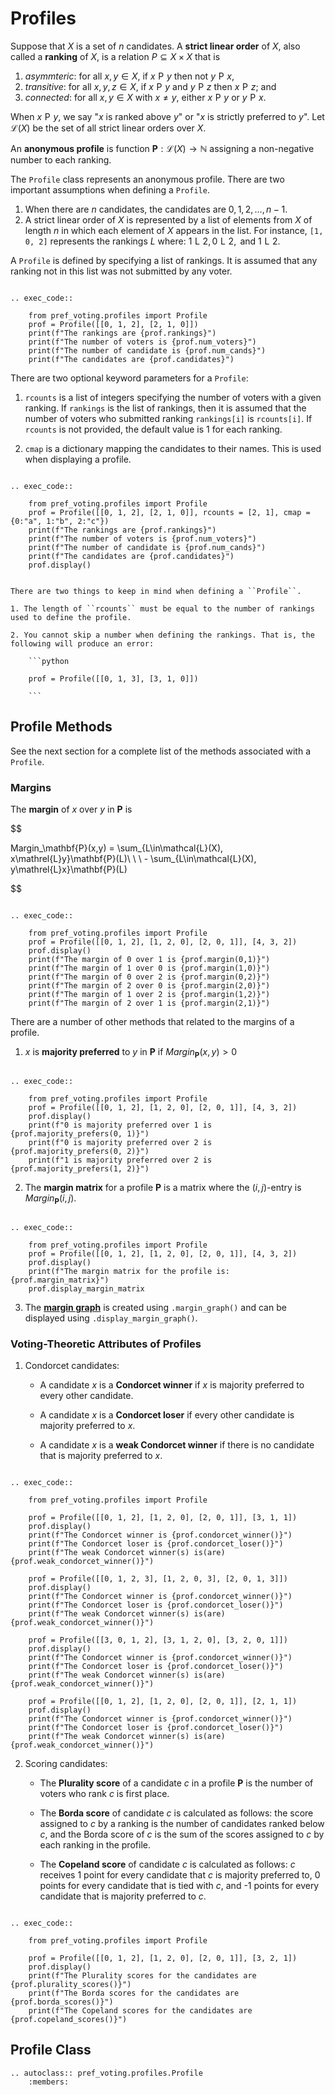 Profiles
=======================================


Suppose that $X$ is a set of $n$ candidates.  A **strict linear order** of $X$, also called a **ranking** of $X$, is a relation $P\subseteq X\times X$ that is 
1. *asymmteric*: for all $x, y\in X$, if $x\mathrel{P} y$ then not $y\mathrel{P}x$, 
2. *transitive*: for all $x, y,z\in X$, if $x\mathrel{P} y$  and $y\mathrel{P} z$ then $x\mathrel{P}z$; and 
3. *connected*: for all $x,y\in X$ with $x\neq y$, either $x\mathrel{P} y$ or $y\mathrel{P}x$. 

When $x\mathrel{P}y$, we say "$x$ is ranked above $y$" or "$x$ is strictly preferred to $y$".   Let $\mathcal{L}(X)$ be the set of all strict linear orders over $X$.  


An **anonymous profile** is function $\mathbf{P}:\mathcal{L}(X)\rightarrow \mathbb{N}$ assigning a non-negative number to each ranking. 

The ``Profile`` class represents an anonymous profile.  There are two important assumptions when defining a ``Profile``. 

1. When there are $n$ candidates,  the  candidates are $0, 1, 2, \ldots, n-1$. 
2. A strict linear order of $X$ is represented by a list of elements from $X$ of length $n$ in which each element of $X$ appears in the list. For instance, ``[1, 0, 2]`` represents the rankings $L$ where:
$1\mathrel{L} 2, 0\mathrel{L}2, \mbox{ and } 1\mathrel{L} 2.$
 
A ``Profile`` is defined by specifying a list of rankings.  It is assumed that any ranking not in this list was not submitted by any voter. 

```{eval-rst}

.. exec_code::

    from pref_voting.profiles import Profile 
    prof = Profile([[0, 1, 2], [2, 1, 0]])
    print(f"The rankings are {prof.rankings}")
    print(f"The number of voters is {prof.num_voters}")
    print(f"The number of candidate is {prof.num_cands}")
    print(f"The candidates are {prof.candidates}")
```

There are two optional keyword parameters for a ``Profile``: 

1. ``rcounts`` is a list of integers specifying the number of voters with a given ranking.  If ``rankings`` is the list of rankings, then it is assumed that the number of voters who submitted ranking ``rankings[i]`` is ``rcounts[i]``.  If ``rcounts`` is not provided, the default value is 1 for each ranking.

2. ``cmap`` is a dictionary mapping the candidates to their names. This is used when displaying a profile. 

```{eval-rst}

.. exec_code::

    from pref_voting.profiles import Profile 
    prof = Profile([[0, 1, 2], [2, 1, 0]], rcounts = [2, 1], cmap = {0:"a", 1:"b", 2:"c"})
    print(f"The rankings are {prof.rankings}")
    print(f"The number of voters is {prof.num_voters}")
    print(f"The number of candidate is {prof.num_cands}")
    print(f"The candidates are {prof.candidates}")
    prof.display()

```

```{warning} 

There are two things to keep in mind when defining a ``Profile``.  

1. The length of ``rcounts`` must be equal to the number of rankings used to define the profile. 

2. You cannot skip a number when defining the rankings. That is, the following will produce an error: 

    ```python 

    prof = Profile([[0, 1, 3], [3, 1, 0]])

    ```

```

## Profile Methods


See the next section for a complete list of the methods associated with a ``Profile``.

### Margins

The **margin** of $x$ over $y$ in $\mathbf{P}$ is 

$$

Margin_\mathbf{P}(x,y) = \sum_{L\in\mathcal{L}(X), x\mathrel{L}y}\mathbf{P}(L)\ \ \ - \sum_{L\in\mathcal{L}(X), y\mathrel{L}x}\mathbf{P}(L)

$$

```{eval-rst}

.. exec_code::

    from pref_voting.profiles import Profile 
    prof = Profile([[0, 1, 2], [1, 2, 0], [2, 0, 1]], [4, 3, 2])
    prof.display()
    print(f"The margin of 0 over 1 is {prof.margin(0,1)}")
    print(f"The margin of 1 over 0 is {prof.margin(1,0)}")
    print(f"The margin of 0 over 2 is {prof.margin(0,2)}")
    print(f"The margin of 2 over 0 is {prof.margin(2,0)}")
    print(f"The margin of 1 over 2 is {prof.margin(1,2)}")
    print(f"The margin of 2 over 1 is {prof.margin(2,1)}")

```

There are a number of other methods that related to the margins of a profile. 

1. $x$ is **majority preferred** to $y$ in $\mathbf{P}$ if $Margin_\mathbf{P}(x,y) > 0$

```{eval-rst}

.. exec_code::

    from pref_voting.profiles import Profile 
    prof = Profile([[0, 1, 2], [1, 2, 0], [2, 0, 1]], [4, 3, 2])
    prof.display()
    print(f"0 is majority preferred over 1 is {prof.majority_prefers(0, 1)}")
    print(f"0 is majority preferred over 2 is {prof.majority_prefers(0, 2)}")
    print(f"1 is majority preferred over 2 is {prof.majority_prefers(1, 2)}")

```

2. The **margin matrix** for a profile $\mathbf{P}$  is a matrix where the $(i,j)$-entry is $Margin_\mathbf{P}(i,j)$. 

```{eval-rst}

.. exec_code::

    from pref_voting.profiles import Profile 
    prof = Profile([[0, 1, 2], [1, 2, 0], [2, 0, 1]], [4, 3, 2])
    prof.display()
    print(f"The margin matrix for the profile is: {prof.margin_matrix}")
    prof.display_margin_matrix

```

3. The [**margin graph**](margin_graphs.md) is created using ``.margin_graph()`` and can be displayed using ``.display_margin_graph()``.


### Voting-Theoretic Attributes of Profiles

1. Condorcet candidates: 

    - A candidate $x$ is a  **Condorcet winner** if $x$ is majority preferred to every other candidate. 

    - A candidate $x$ is a  **Condorcet loser** if every other candidate is majority preferred to $x$. 

    - A candidate $x$ is a  **weak Condorcet winner** if there is no candidate that is majority preferred to $x$. 

```{eval-rst}

.. exec_code::

    from pref_voting.profiles import Profile 
    
    prof = Profile([[0, 1, 2], [1, 2, 0], [2, 0, 1]], [3, 1, 1])
    prof.display()
    print(f"The Condorcet winner is {prof.condorcet_winner()}")
    print(f"The Condorcet loser is {prof.condorcet_loser()}")
    print(f"The weak Condorcet winner(s) is(are) {prof.weak_condorcet_winner()}")
    
    prof = Profile([[0, 1, 2, 3], [1, 2, 0, 3], [2, 0, 1, 3]])
    prof.display()
    print(f"The Condorcet winner is {prof.condorcet_winner()}")
    print(f"The Condorcet loser is {prof.condorcet_loser()}")
    print(f"The weak Condorcet winner(s) is(are) {prof.weak_condorcet_winner()}")
    
    prof = Profile([[3, 0, 1, 2], [3, 1, 2, 0], [3, 2, 0, 1]])
    prof.display()
    print(f"The Condorcet winner is {prof.condorcet_winner()}")
    print(f"The Condorcet loser is {prof.condorcet_loser()}")
    print(f"The weak Condorcet winner(s) is(are) {prof.weak_condorcet_winner()}")
    
    prof = Profile([[0, 1, 2], [1, 2, 0], [2, 0, 1]], [2, 1, 1])
    prof.display()
    print(f"The Condorcet winner is {prof.condorcet_winner()}")
    print(f"The Condorcet loser is {prof.condorcet_loser()}")
    print(f"The weak Condorcet winner(s) is(are) {prof.weak_condorcet_winner()}")

```

2. Scoring candidates: 

    - The **Plurality score** of a candidate $c$ in a profile $\mathbf{P}$ is the number of voters who rank $c$ is first place. 

    - The **Borda score** of candidate $c$ is calculated as follows: the score assigned to $c$ by a ranking is the number of candidates ranked below $c$, and the Borda score of $c$ is the sum of the scores assigned to $c$ by each ranking in the profile.

    - The **Copeland score** of candidate $c$ is calculated as follows:  $c$ receives 1 point for every candidate that  $c$ is majority preferred to, 0 points for every candidate that is tied with $c$, and -1  points for every candidate that is majority preferred to $c$. 

```{eval-rst}

.. exec_code::

    from pref_voting.profiles import Profile 
    
    prof = Profile([[0, 1, 2], [1, 2, 0], [2, 0, 1]], [3, 2, 1])
    prof.display()
    print(f"The Plurality scores for the candidates are {prof.plurality_scores()}")
    print(f"The Borda scores for the candidates are {prof.borda_scores()}")
    print(f"The Copeland scores for the candidates are {prof.copeland_scores()}")

```

## Profile Class

```{eval-rst}
.. autoclass:: pref_voting.profiles.Profile
    :members: 
```

